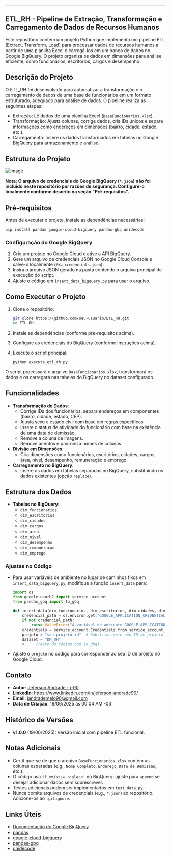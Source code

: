 ---


## ETL_RH - Pipeline de Extração, Transformação e Carregamento de Dados de Recursos Humanos

Este repositório contém um projeto Python que implementa um pipeline ETL (Extract, Transform, Load) para processar dados de recursos humanos a partir de uma planilha Excel e carregá-los em um banco de dados no Google BigQuery. O projeto organiza os dados em dimensões para análise eficiente, como funcionários, escritórios, cargos e desempenho.

## Descrição do Projeto

O ETL_RH foi desenvolvido para automatizar a transformação e o carregamento de dados de uma base de funcionários em um formato estruturado, adequado para análise de dados. O pipeline realiza as seguintes etapas:
- Extração: Lê dados de uma planilha Excel (`BaseFuncionarios.xlsx`).
- Transformação: Ajusta colunas, corrige dados, cria IDs únicos e separa informações como endereços em dimensões (bairro, cidade, estado, etc.).
- Carregamento: Insere os dados transformados em tabelas no Google BigQuery para armazenamento e análise.

## Estrutura do Projeto


![image](https://github.com/user-attachments/assets/b4862b3d-60a3-450b-ae63-ad36cb76c333)


**Nota: O arquivo de credenciais do Google BigQuery (`*.json`) não foi incluído neste repositório por razões de segurança. Configure-o localmente conforme descrito na seção "Pré-requisitos".**

## Pré-requisitos

Antes de executar o projeto, instale as dependências necessárias:

```bash
pip install pandas google-cloud-bigquery pandas-gbq unidecode
```

### Configuração do Google BigQuery
1. Crie um projeto no Google Cloud e ative a API BigQuery.
2. Gere um arquivo de credenciais JSON no Google Cloud Console e salve-o localmente (ex.: `credentials.json`).
3. Insira o arquivo JSON gerado na pasta contendo o arquivo principal de execução do script.
4. Ajuste o código em `insert_data_bigquery.py` para usar o arquivo.

## Como Executar o Projeto

1. Clone o repositório:
   ```bash
   git clone https://github.com/seu-usuario/ETL_RH.git
   cd ETL_RH
   ```

2. Instale as dependências (conforme pré-requisitos acima).

3. Configure as credenciais do BigQuery (conforme instruções acima).

4. Execute o script principal:
   ```bash
   python executa_etl_rh.py
   ```

O script processará o arquivo `BaseFuncionarios.xlsx`, transformará os dados e os carregará nas tabelas do BigQuery no dataset configurado.

## Funcionalidades

- **Transformação de Dados**: 
  - Corrige IDs dos funcionários, separa endereços em componentes (bairro, cidade, estado, CEP).
  - Ajusta sexo e estado civil com base em regras específicas.
  - Insere o status de atividade do funcionário com base na existência de uma data de demissão.
  - Remove a coluna de imagens.
  - Remove acentos e padroniza nomes de colunas.
- **Divisão em Dimensões**: 
  - Cria dimensões como funcionários, escritórios, cidades, cargos, área, nível, desempenho, remuneração e emprego.
- **Carregamento no BigQuery**: 
  - Insere os dados em tabelas separadas no BigQuery, substituindo os dados existentes (opção `replace`).

## Estrutura dos Dados

- **Tabelas no BigQuery**:
  - `dim_funcionarios`
  - `dim_escritorios`
  - `dim_cidades`
  - `dim_cargos`
  - `dim_area`
  - `dim_nivel`
  - `dim_desempenho`
  - `dim_remuneracao`
  - `dim_emprego`

### Ajustes no Código
- Para usar variáveis de ambiente no lugar de caminhos fixos em `insert_data_bigquery.py`, modifique a função `insert_data` para:
  ```python
  import os
  from google.oauth2 import service_account
  from pandas_gbq import to_gbq

  def insert_data(dim_funcionarios, dim_escritorios, dim_cidades, dim_cargos, dim_area, dim_nivel, dim_desempenho, dim_remuneracao, dim_emprego):
      credencial_path = os.environ.get("GOOGLE_APPLICATION_CREDENTIALS")
      if not credencial_path:
          raise ValueError("A variável de ambiente GOOGLE_APPLICATION_CREDENTIALS não está configurada.")
      credentials = service_account.Credentials.from_service_account_file(credencial_path)
      projeto = "seu-projeto-id"  # Substitua pelo seu ID de projeto
      dataset = "DM_RH"
      # ... (resto do código com to_gbq)
  ```
- Ajuste o `projeto` no código para corresponder ao seu ID de projeto no Google Cloud.

## Contato

- **Autor**: [Jeferson Andrade - j-90](https://github.com/j-90)
- **LinkedIn**: https://www.linkedin.com/in/jeferson-andrade90/
- **Email**: jandrademelo90@gmail.com
- **Data de Criação**: 19/06/2025 às 00:04 AM -03

## Histórico de Versões

- **v1.0.0** (19/06/2025): Versão inicial com pipeline ETL funcional.

## Notas Adicionais

- Certifique-se de que o arquivo `BaseFuncionarios.xlsx` contém as colunas esperadas (e.g., `Nome Completo`, `Endereço`, `Data de Demissao`, etc.).
- O código usa `if_exists='replace'` no BigQuery; ajuste para `append` se desejar adicionar dados sem sobrescrever.
- Testes adicionais podem ser implementados em `test_data.py`.
- Nunca comite arquivos de credenciais (e.g., `*.json`) ao repositório. Adicione-os ao `.gitignore`.

## Links Úteis

- [Documentação do Google BigQuery](https://cloud.google.com/bigquery/docs)
- [pandas](https://pandas.pydata.org/)
- [google-cloud-bigquery](https://cloud.google.com/python/docs/reference/bigquery/latest)
- [pandas-gbq](https://pandas-gbq.readthedocs.io/)
- [unidecode](https://pypi.org/project/Unidecode/)
```
